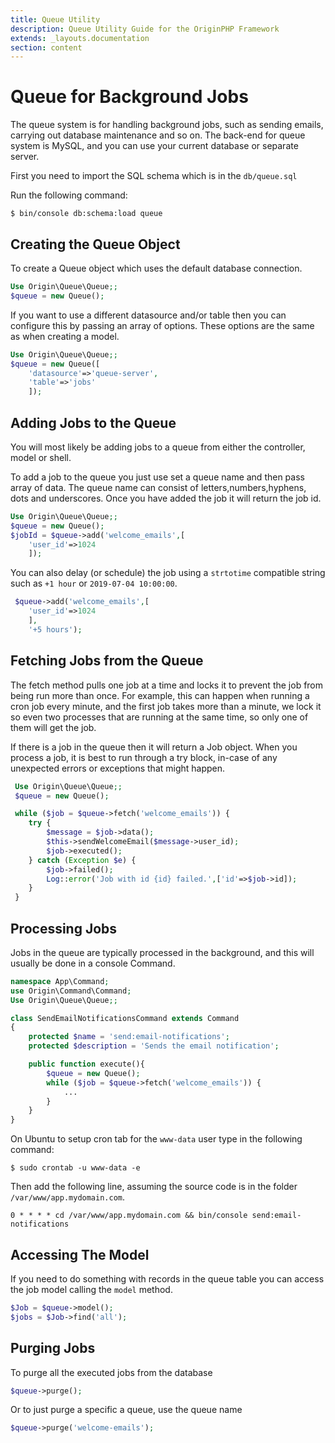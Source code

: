 ```yaml
---
title: Queue Utility
description: Queue Utility Guide for the OriginPHP Framework
extends: _layouts.documentation
section: content
---
```

# Queue for Background Jobs

The queue system is for handling background jobs, such as sending emails, carrying out database maintenance and so on. The back-end for queue system is MySQL, and you can use your current database or separate server.

First you need to import the SQL schema which is in the `db/queue.sql`

Run the following command:

```linux
$ bin/console db:schema:load queue
```

## Creating the Queue Object

To create a Queue object which uses the default database connection.

```php
Use Origin\Queue\Queue;;
$queue = new Queue();
```

If you want to use a different datasource and/or table then you can configure this by passing an array of
options. These options are the same as when creating a model.

```php
Use Origin\Queue\Queue;;
$queue = new Queue([
    'datasource'=>'queue-server',
    'table'=>'jobs'
    ]);
```

## Adding Jobs to the Queue

You will most likely be adding jobs to a queue from either the controller, model or shell. 

To add a job to the queue you just use set a queue name and then pass array of data. The queue name can consist of letters,numbers,hyphens, dots and underscores. Once you have added the job it will return the job id.

```php
Use Origin\Queue\Queue;;
$queue = new Queue();
$jobId = $queue->add('welcome_emails',[
    'user_id'=>1024
    ]);
```

You can also delay (or schedule) the job using a `strtotime` compatible string such as `+1 hour` or `2019-07-04 10:00:00`.

```php
 $queue->add('welcome_emails',[
    'user_id'=>1024
    ],
    '+5 hours');
```

## Fetching Jobs from the Queue

The fetch method pulls one job at a time and locks it to prevent the job from being run more than once. For example, this can happen when running a cron job every minute, and the first job takes more than a minute, we lock it so even two processes that are running at the same time, so only one of them will get the job.

If there is a job in the queue then it will return a Job object. When you process a job, it is best to run through a try block, in-case of any unexpected errors or exceptions that might happen.

```php
 Use Origin\Queue\Queue;;
 $queue = new Queue();

 while ($job = $queue->fetch('welcome_emails')) {
    try {
        $message = $job->data();
        $this->sendWelcomeEmail($message->user_id);
        $job->executed();
    } catch (Exception $e) {
        $job->failed();
        Log::error('Job with id {id} failed.',['id'=>$job->id]);
    }  
 }
```

## Processing Jobs

Jobs in the queue are typically processed in the background, and this will usually be done in a console Command.

```php
namespace App\Command;
use Origin\Command\Command;
Use Origin\Queue\Queue;;

class SendEmailNotificationsCommand extends Command
{
    protected $name = 'send:email-notifications';
    protected $description = 'Sends the email notification';

    public function execute(){
        $queue = new Queue();
        while ($job = $queue->fetch('welcome_emails')) {
            ...
        }
    }
}
```



On Ubuntu to setup cron tab for the `www-data` user type in the following command:

```linux
$ sudo crontab -u www-data -e
```

Then add the following line, assuming the source code is in the folder `/var/www/app.mydomain.com`.
```
0 * * * * cd /var/www/app.mydomain.com && bin/console send:email-notifications
```

## Accessing The Model

If you need to do something with records in the queue table you can access the job model calling the `model` method.

```php
$Job = $queue->model();
$jobs = $Job->find('all');
```

## Purging Jobs

To purge all the executed jobs from the database

```php
$queue->purge();
```

Or to just purge a specific a queue, use the queue name

```php
$queue->purge('welcome-emails');
```